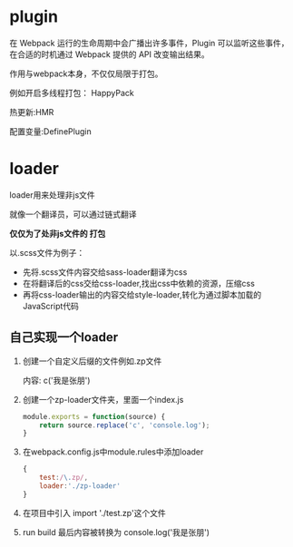 # plugin

在 Webpack 运行的生命周期中会广播出许多事件，Plugin 可以监听这些事件，在合适的时机通过 Webpack 提供的 API 改变输出结果。

作用与webpack本身，不仅仅局限于打包。

例如开启多线程打包： HappyPack

热更新:HMR

配置变量:DefinePlugin



# loader

loader用来处理非js文件

就像一个翻译员，可以通过链式翻译

**仅仅为了处非js文件的 打包**



以.scss文件为例子：

- 先将.scss文件内容交给sass-loader翻译为css
- 在将翻译后的css交给css-loader,找出css中依赖的资源，压缩css
- 再将css-loader输出的内容交给style-loader,转化为通过脚本加载的JavaScript代码

## 自己实现一个loader

1. 创建一个自定义后缀的文件例如.zp文件

   内容: c('我是张朋')

2. 创建一个zp-loader文件夹，里面一个index.js

   ```js
   module.exports = function(source) {
       return source.replace('c', 'console.log');
   }
   ```

   

3. 在webpack.config.js中module.rules中添加loader

   ```js
   {
       test:/\.zp/,
       loader:'./zp-loader'
   }
   ```

   

4. 在项目中引入 import './test.zp'这个文件

5. run build 最后内容被转换为 console.log('我是张朋')









